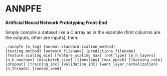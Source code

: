 # ANNPFE
<b>Artificial Neural Network Prototyping Front-End</b>

Simply compile a dataset like a C array as in the example (first columns are the outputs, other are inputs), then:
  
<code>./annpfe [n_lag] [normal-standard-ization_method] [testing_method] [network_filename] [predictions_filename] [feature_scaling_min] [feature_scaling_max] [net_type] [n_h_layers] [n_h_neurons] [minibatch_size] [timesteps] [max_epoch] [learning_rate] [dropout] [training_idx] [validation_idx] [want_layer_normalization] [n_threads] [random_seed]</code>
